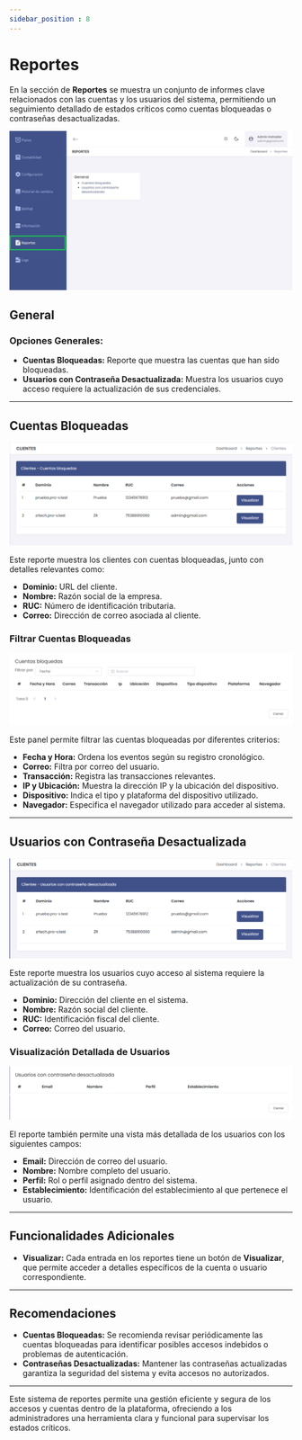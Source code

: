 ```yaml
---
sidebar_position : 8
---
```

# Reportes

En la sección de **Reportes** se muestra un conjunto de informes clave relacionados con las cuentas y los usuarios del sistema, permitiendo un seguimiento detallado de estados críticos como cuentas bloqueadas o contraseñas desactualizadas.

![Reportes](img/Reportes_1.jpg)

## General

### Opciones Generales:
- **Cuentas Bloqueadas:** Reporte que muestra las cuentas que han sido bloqueadas.
- **Usuarios con Contraseña Desactualizada:** Muestra los usuarios cuyo acceso requiere la actualización de sus credenciales.

---

## Cuentas Bloqueadas

![Cuentas Bloqueadas](img/reportes_2.jpg)

Este reporte muestra los clientes con cuentas bloqueadas, junto con detalles relevantes como:
- **Dominio:** URL del cliente.
- **Nombre:** Razón social de la empresa.
- **RUC:** Número de identificación tributaria.
- **Correo:** Dirección de correo asociada al cliente.

### Filtrar Cuentas Bloqueadas

![Filtrar Cuentas](img/Reportes_3.jpg)

Este panel permite filtrar las cuentas bloqueadas por diferentes criterios:
- **Fecha y Hora:** Ordena los eventos según su registro cronológico.
- **Correo:** Filtra por correo del usuario.
- **Transacción:** Registra las transacciones relevantes.
- **IP y Ubicación:** Muestra la dirección IP y la ubicación del dispositivo.
- **Dispositivo:** Indica el tipo y plataforma del dispositivo utilizado.
- **Navegador:** Especifica el navegador utilizado para acceder al sistema.

---

## Usuarios con Contraseña Desactualizada

![Usuarios Contraseña Desactualizada](img/reportes_4.jpg)

Este reporte muestra los usuarios cuyo acceso al sistema requiere la actualización de su contraseña. 
- **Dominio:** Dirección del cliente en el sistema.
- **Nombre:** Razón social del cliente.
- **RUC:** Identificación fiscal del cliente.
- **Correo:** Correo del usuario.
  
### Visualización Detallada de Usuarios

![Detalle Usuarios](img/reportes_5.jpg)

El reporte también permite una vista más detallada de los usuarios con los siguientes campos:
- **Email:** Dirección de correo del usuario.
- **Nombre:** Nombre completo del usuario.
- **Perfil:** Rol o perfil asignado dentro del sistema.
- **Establecimiento:** Identificación del establecimiento al que pertenece el usuario.

---

## Funcionalidades Adicionales

- **Visualizar:** Cada entrada en los reportes tiene un botón de **Visualizar**, que permite acceder a detalles específicos de la cuenta o usuario correspondiente.

---

## Recomendaciones

- **Cuentas Bloqueadas:** Se recomienda revisar periódicamente las cuentas bloqueadas para identificar posibles accesos indebidos o problemas de autenticación.
- **Contraseñas Desactualizadas:** Mantener las contraseñas actualizadas garantiza la seguridad del sistema y evita accesos no autorizados.

---

Este sistema de reportes permite una gestión eficiente y segura de los accesos y cuentas dentro de la plataforma, ofreciendo a los administradores una herramienta clara y funcional para supervisar los estados críticos.
